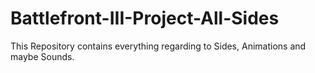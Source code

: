 # Battlefront-III-Project-All-Sides
This Repository contains everything regarding to Sides, Animations and maybe Sounds.
